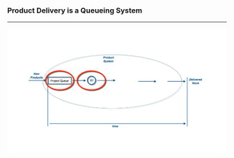 <!-- .slide: data-background="resources/footer.svg" data-background-size="contain" data-background-position="bottom"  -->

### **Product Delivery is a Queueing System**

- - -

<img class="plain" src="resources/queue-01-product-system-server.png" />


<aside class="notes">
  <p>
  </p>
  <p>
  </p>
</aside>
